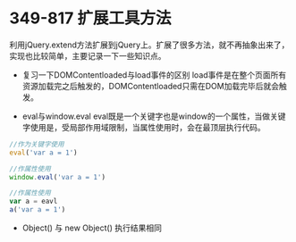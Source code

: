 # 349-817 扩展工具方法
利用jQuery.extend方法扩展到jQuery上。扩展了很多方法，就不再抽象出来了，实现也比较简单，主要记录一下一些知识点。

- 复习一下DOMContentloaded与load事件的区别
load事件是在整个页面所有资源加载完之后触发的，DOMContentloaded只需在DOM加载完毕后就会触发。

- eval与window.eval
eval既是一个关键字也是window的一个属性，当做关键字使用是，受局部作用域限制，当属性使用时，会在最顶层执行代码。
```JavaScript
//作为关键字使用
eval('var a = 1') 

//作属性使用
window.eval('var a = 1')

//作属性使用
var a = eavl
a('var a = 1')
```

- Object() 与 new Object() 执行结果相同